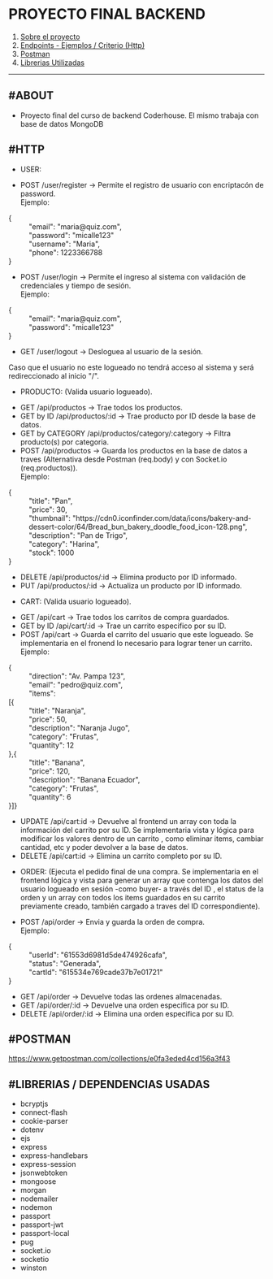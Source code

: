 # PROYECTO FINAL BACKEND

1. [Sobre el proyecto](#ABOUT)
2. [Endpoints - Ejemplos / Criterio (Http)](#HTTP)
3. [Postman](#POSTMAN)
4. [Librerias Utilizadas](#LIBRERIAS)
---

## <a>#ABOUT</a>

- Proyecto final del curso de backend Coderhouse. El mismo trabaja con base de datos MongoDB

## <a>#HTTP</a> 

* USER:
- POST /user/register -> Permite el registro de usuario con encriptacón de password.<br>
Ejemplo:
<dl>
    <dt>{</dt>
    <dd>"email": "maria@quiz.com",</dd>
    <dd>"password": "micalle123"</dd>
    <dd>"username": "Maria",</dd>
    <dd>"phone": 1223366788</dd>
    <dt>}</dt>
</dl>

- POST /user/login -> Permite el ingreso al sistema con validación de credenciales y tiempo de sesión.<br>
Ejemplo:
<dl>
 <dt>{</dt>
    <dd>"email": "maria@quiz.com",</dd>
    <dd>"password": "micalle123"</dd>
    <dt>}</dt>
</dl>

- GET /user/logout -> Desloguea al usuario de la sesión.

Caso que el usuario no este logueado no tendrá acceso al sistema y será redireccionado al inicio "/".

* PRODUCTO:
(Valida usuario logueado).
- GET /api/productos -> Trae todos los productos.
- GET by ID /api/productos/:id -> Trae producto por ID desde la base de datos.
- GET by CATEGORY /api/productos/category/:category -> Filtra producto(s) por categoria.
- POST /api/productos -> Guarda los productos en la base de datos a traves (Alternativa desde Postman (req.body) y con  Socket.io (req.productos)).<br>
Ejemplo:
<dl>
<dt>{</dt>
    <dd>"title": "Pan",</dd>
    <dd>"price": 30,</dd>
    <dd>"thumbnail": "https://cdn0.iconfinder.com/data/icons/bakery-and-dessert-color/64/Bread_bun_bakery_doodle_food_icon-128.png",</dd>
    <dd>"description": "Pan de Trigo",</dd>
    <dd>"category": "Harina",</dd>
    <dd>"stock": 1000</dd>
    <dt>}</dt>
</dl>

- DELETE /api/productos/:id -> Elimina producto por ID informado.
- PUT /api/productos/:id -> Actualiza un producto por ID informado.

* CART:
(Valida usuario logueado).
- GET /api/cart -> Trae todos los carritos de compra guardados.
- GET by ID /api/cart/:id -> Trae un carrito especifico por su ID.
- POST /api/cart -> Guarda el carrito del usuario que este logueado. Se implementaria en el fronend lo necesario para lograr tener un carrito.<br>
Ejemplo:
<dl>
 <dt>{</dt>
    <dd>"direction": "Av. Pampa 123",</dd>
    <dd>"email": "pedro@quiz.com",</dd>
    <dd>"items": <dt>[{</dt> 
            <dd>"title": "Naranja",</dd>
            <dd>"price": 50,</dd>
            <dd>"description": "Naranja Jugo",</dd>
            <dd>"category": "Frutas",</dd>
            <dd>"quantity": 12</dd>
            <dt>},{</dt>
            <dd>"title": "Banana",</dd>
            <dd>"price": 120,</dd>
            <dd>"description": "Banana Ecuador",</dd>
            <dd>"category": "Frutas",</dd>
            <dd>"quantity": 6</dd>
        <dt>}]}</dt>
</dl>

- UPDATE /api/cart:id -> Devuelve al frontend un array con toda la información del carrito por su ID. Se implementaria vista y lógica para modificar los valores dentro de un carrito , como eliminar items, cambiar cantidad, etc y poder devolver a la base de datos.
- DELETE /api/cart:id -> Elimina un carrito completo por su ID.

* ORDER:
(Ejecuta el pedido final de una compra. Se implementaria en el frontend lógica y vista para generar un array que contenga los datos del usuario logueado en sesión -como buyer- a través del ID , el status de la orden y un array con todos los items guardados en su carrito previamente creado, también cargado a traves del ID correspondiente).
- POST /api/order -> Envia y guarda la orden de compra.<br>
Ejemplo:
<dl>
<dt>{</dt>
    <dd>"userId": "61553d6981d5de474926cafa",</dd>
    <dd>"status": "Generada",</dd>
    <dd>"cartId": "615534e769cade37b7e01721"</dd>
    <dt>}</dt>
</dl>

- GET /api/order -> Devuelve todas las ordenes almacenadas.
- GET /api/order/:id -> Devuelve una orden especifica por su ID.
- DELETE /api/order/:id -> Elimina una orden especifica por su ID.

## <a>#POSTMAN</a>

https://www.getpostman.com/collections/e0fa3eded4cd156a3f43

## <a>#LIBRERIAS / DEPENDENCIAS USADAS</a>

- bcryptjs 
- connect-flash 
- cookie-parser 
- dotenv 
- ejs 
- express
- express-handlebars 
- express-session 
- jsonwebtoken 
- mongoose 
- morgan 
- nodemailer 
- nodemon 
- passport 
- passport-jwt 
- passport-local 
- pug 
- socket.io 
- socketio 
- winston 
